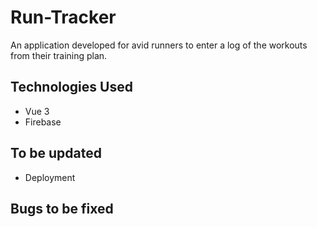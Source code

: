# Run-Tracker

An application developed for avid runners to enter a log of the workouts from their training plan.

## Technologies Used

- Vue 3
- Firebase

## To be updated

- Deployment

## Bugs to be fixed

